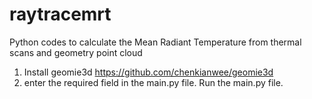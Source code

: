 # raytracemrt
Python codes to calculate the Mean Radiant Temperature from thermal scans and geometry point cloud

1. Install geomie3d https://github.com/chenkianwee/geomie3d
2. enter the required field in the main.py file. Run the main.py file.
